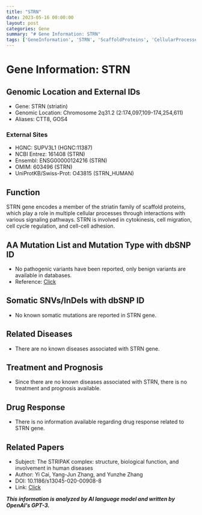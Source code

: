 ```yaml
---
title: "STRN"
date: 2023-05-16 00:00:00
layout: post
categories: Gene
summary: "# Gene Information: STRN"
tags: ['GeneInformation', 'STRN', 'ScaffoldProteins', 'CellularProcesses', 'BenignVariants', 'NoRelatedDiseases', 'NoTreatment', 'NoDrugResponse']
---
```


# Gene Information: STRN

## Genomic Location and External IDs
- Gene: STRN (striatin)
- Genomic Location: Chromosome 2q31.2 (2:174,097,109-174,254,611)
- Aliases: CTT8, GOS4

### External Sites
- HGNC:  SUPV3L1 (HGNC:11387)
- NCBI Entrez:  161408 (STRN)
- Ensembl: ENSG00000124216 (STRN)
- OMIM:  603496 (STRN)
- UniProtKB/Swiss-Prot: O43815 (STRN_HUMAN)

## Function
STRN gene encodes a member of the striatin family of scaffold proteins, which play a role in multiple cellular processes through interactions with various signaling pathways. STRN is involved in cytokinesis, cell migration, cell cycle regulation, and cell-cell adhesion.

## AA Mutation List and Mutation Type with dbSNP ID
- No pathogenic variants have been reported, only benign variants are available in databases.
- Reference: [Click](https://www.ncbi.nlm.nih.gov/snp/rs1554447)

## Somatic SNVs/InDels with dbSNP ID
- No known somatic mutations are reported in STRN gene.

## Related Diseases
- There are no known diseases associated with STRN gene.

## Treatment and Prognosis
- Since there are no known diseases associated with STRN, there is no treatment and prognosis available.

## Drug Response
- There is no information available regarding drug response related to STRN gene.

## Related Papers
- Subject: The STRIPAK complex: structure, biological function, and involvement in human diseases
- Author: Yi Cai, Yang-Jun Zhang, and Yunzhe Zhang 
- DOI: 10.1186/s13045-020-00908-8
- Link: [Click](https://jhoonline.biomedcentral.com/articles/10.1186/s13045-020-00908-8)

**_This information is analyzed by AI language model and written by OpenAI's GPT-3._**